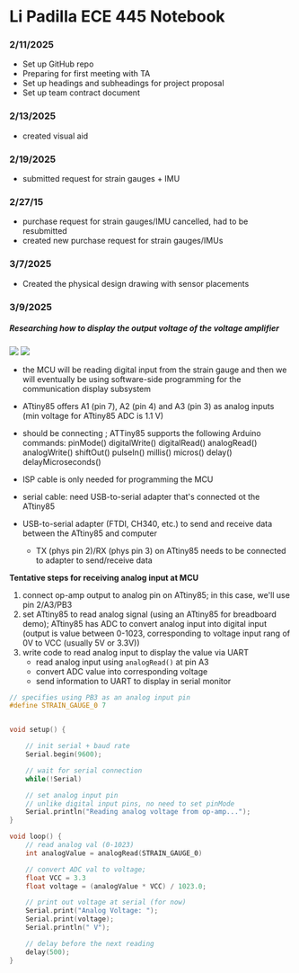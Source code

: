 # Li Padilla ECE 445 Notebook
### 2/11/2025
- Set up GitHub repo
- Preparing for first meeting with TA 
- Set up headings and subheadings for project proposal
- Set up team contract document

### 2/13/2025
- created visual aid

### 2/19/2025
- submitted request for strain gauges + IMU

### 2/27/15
- purchase request for strain gauges/IMU cancelled, had to be resubmitted
- created new purchase request for strain gauges/IMUs

### 3/7/2025
- Created the physical design drawing with sensor placements

### 3/9/2025
##### Researching how to display the output voltage of the voltage amplifier

![](https://cdn.sparkfun.com/r/600-600/assets/f/8/f/d/9/52713d5b757b7fc0658b4567.png)
![](https://sheepdogguides.com/arduino/attiny/ATtinyPinout.png)
- the MCU will be reading digital input from the strain gauge and then we will eventually be using software-side programming for the communication display subsystem
- ATtiny85 offers A1 (pin 7), A2 (pin 4) and A3 (pin 3) as analog inputs (min voltage for ATtiny85 ADC is 1.1 V)
- should be connecting ; ATTiny85 supports the following Arduino commands:
    pinMode()
    digitalWrite()
    digitalRead()
    analogRead()
    analogWrite()
    shiftOut()
    pulseIn()
    millis()
    micros()
    delay()
    delayMicroseconds()

- ISP cable is only needed for programming the MCU
- serial cable: need USB-to-serial adapter that's connected ot the ATtiny85 
- USB-to-serial adapter (FTDI, CH340, etc.) to send and receive data between the ATtiny85 and computer
    - TX (phys pin 2)/RX (phys pin 3) on ATtiny85 needs to be connected to adapter to send/receive data

**Tentative steps for receiving analog input at MCU**
1. connect op-amp output to analog pin on ATtiny85; in this case, we'll use pin 2/A3/PB3 
2. set ATtiny85 to read analog signal (using an ATtiny85 for breadboard demo); ATtiny85 has ADC to convert analog input into digital input (output is value between 0-1023, corresponding to voltage input rang of 0V to VCC (usually 5V or 3.3V))
3. write code to read analog input to display the value via UART
    - read analog input using `analogRead()` at pin A3
    - convert ADC value into corresponding voltage
    - send information to UART to display in serial monitor

```cpp
// specifies using PB3 as an analog input pin
#define STRAIN_GAUGE_0 7


void setup() {

    // init serial + baud rate
    Serial.begin(9600);

    // wait for serial connection
    while(!Serial)

    // set analog input pin
    // unlike digital input pins, no need to set pinMode
    Serial.println("Reading analog voltage from op-amp...");
}

void loop() {
    // read analog val (0-1023)
    int analogValue = analogRead(STRAIN_GAUGE_0)

    // convert ADC val to voltage; 
    float VCC = 3.3
    float voltage = (analogValue * VCC) / 1023.0;

    // print out voltage at serial (for now)
    Serial.print("Analog Voltage: ");
    Serial.print(voltage);
    Serial.println(" V");

    // delay before the next reading
    delay(500); 
}
``` 